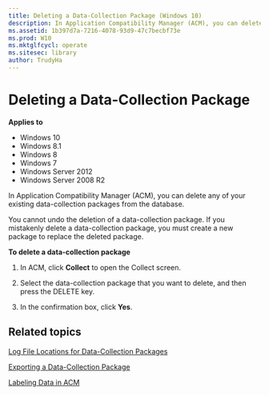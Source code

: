 ```yaml
---
title: Deleting a Data-Collection Package (Windows 10)
description: In Application Compatibility Manager (ACM), you can delete any of your existing data-collection packages from the database.
ms.assetid: 1b397d7a-7216-4078-93d9-47c7becbf73e
ms.prod: W10
ms.mktglfcycl: operate
ms.sitesec: library
author: TrudyHa
---
```


# Deleting a Data-Collection Package


**Applies to**

-   Windows 10
-   Windows 8.1
-   Windows 8
-   Windows 7
-   Windows Server 2012
-   Windows Server 2008 R2

In Application Compatibility Manager (ACM), you can delete any of your existing data-collection packages from the database.

You cannot undo the deletion of a data-collection package. If you mistakenly delete a data-collection package, you must create a new package to replace the deleted package.

**To delete a data-collection package**

1.  In ACM, click **Collect** to open the Collect screen.

2.  Select the data-collection package that you want to delete, and then press the DELETE key.

3.  In the confirmation box, click **Yes**.

## Related topics


[Log File Locations for Data-Collection Packages](log-file-locations-for-data-collection-packages.md)

[Exporting a Data-Collection Package](exporting-a-data-collection-package.md)

[Labeling Data in ACM](labeling-data-in-acm.md)

 

 





